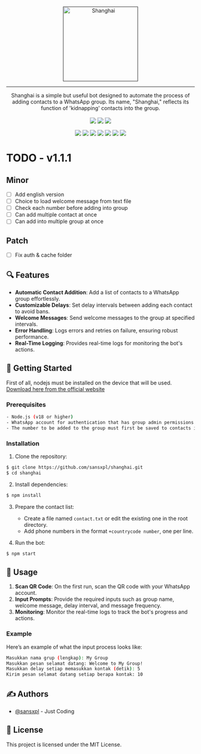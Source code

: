 <p align="center">
  <a href="" rel="noopener">
 <img height=200px src="https://i.imgur.com/hiRIpy2.png" alt="Shanghai"></a>
</p>

---

<p align="center"> 
Shanghai is a simple but useful bot designed to automate the process of adding contacts to a WhatsApp group. Its name, "Shanghai," reflects its function of 'kidnapping' contacts into the group.
    </br> </br> 
    <img src="https://img.shields.io/badge/NODEJS-18.x-ebcb8b?style=flat-square"/>  <img src="https://img.shields.io/badge/LICENSE-MIT-blue?style=flat-square"/> <img src="https://img.shields.io/badge/VERSION-1.0.0-a3be8c?style=flat-square"/><br/>
</p>

<p align='center'>
<a href="#features"><img src="https://img.shields.io/badge/features-2e3440?style=for-the-badge"/></a> <a href="#getting_started"><img src="https://img.shields.io/badge/Getting Started-2e3440?style=for-the-badge"/></a> <a href="#prerequisites"><img src="https://img.shields.io/badge/Prerequisites-2e3440?style=for-the-badge"/></a> <a href="#installation"><img src="https://img.shields.io/badge/Installation-2e3440?style=for-the-badge"/></a> <a href="#usage"><img src="https://img.shields.io/badge/Usage-2e3440?style=for-the-badge"/></a> <a href="#authors"><img src="https://img.shields.io/badge/Authors-2e3440?style=for-the-badge"/></a> <a href="#license"><img src="https://img.shields.io/badge/License-2e3440?style=for-the-badge"/></a>
</p>  

# TODO - v1.1.1
## Minor
- [ ] Add english version
- [ ] Choice to load welcome message from text file
- [ ] Check each number before adding into group
- [ ] Can add multiple contact at once
- [ ] Can add into multiple group at once
## Patch
- [ ] Fix auth & cache folder
      
## 🔍 Features <a name = "features"></a>
- **Automatic Contact Addition**: Add a list of contacts to a WhatsApp group effortlessly.
- **Customizable Delays**: Set delay intervals between adding each contact to avoid bans.
- **Welcome Messages**: Send welcome messages to the group at specified intervals.
- **Error Handling**: Logs errors and retries on failure, ensuring robust performance.
- **Real-Time Logging**: Provides real-time logs for monitoring the bot's actions.

## 🚀 Getting Started <a name = "getting_started"></a>
First of all, nodejs must be installed on the device that will be used. </br>
<a href="https://nodejs.org/en/download/package-manager" target="_blank">Download here from the official website</a>

### Prerequisites <a name = "prerequisites"></a>
```bash
- Node.js (v18 or higher)
- WhatsApp account for authentication that has group admin permissions
- The number to be added to the group must first be saved to contacts in order to be added to the group.
```

### Installation <a name = "installation"></a>
1. Clone the repository:
```bash
$ git clone https://github.com/sansxpl/shanghai.git
$ cd shanghai
```

2. Install dependencies:
```bash
$ npm install
```

3. Prepare the contact list:
   - Create a file named `contact.txt` or edit the existing one in the root directory.
   - Add phone numbers in the format `+countrycode number`, one per line.

4. Run the bot:
```bash
$ npm start
```

## 🎈 Usage <a name="usage"></a>
1. **Scan QR Code**: On the first run, scan the QR code with your WhatsApp account.
2. **Input Prompts**: Provide the required inputs such as group name, welcome message, delay interval, and message frequency.
3. **Monitoring**: Monitor the real-time logs to track the bot's progress and actions.

### Example
Here’s an example of what the input process looks like:

```bash
Masukkan nama grup (lengkap): My Group
Masukkan pesan selamat datang: Welcome to My Group!
Masukkan delay setiap memasukkan kontak (detik): 5
Kirim pesan selamat datang setiap berapa kontak: 10
```

## ✍️ Authors <a name = "authors"></a>

- [@sansxpl](https://github.com/sansxpl) - Just Coding

## 📃 License <a name = "license"></a>
This project is licensed under the MIT License.
